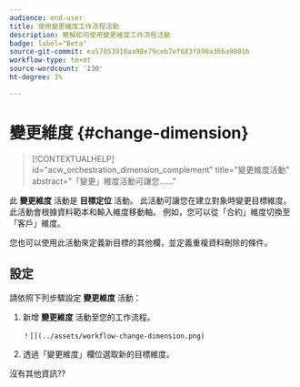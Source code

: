 ```yaml
---
audience: end-user
title: 使用變更維度工作流程活動
description: 瞭解如何使用變更維度工作流程活動
badge: label="Beta"
source-git-commit: ea57053910aa98e79ceb7ef683f890a366a9001b
workflow-type: tm+mt
source-wordcount: '130'
ht-degree: 3%

---
```



# 變更維度 {#change-dimension}

>[!CONTEXTUALHELP]
>id="acw_orchestration_dimension_complement"
>title="變更維度活動"
>abstract="「變更」維度活動可讓您……"

此 **變更維度** 活動是 **目標定位** 活動。 此活動可讓您在建立對象時變更目標維度。 此活動會根據資料範本和輸入維度移動軸。 例如，您可以從「合約」維度切換至「客戶」維度。

您也可以使用此活動來定義新目標的其他欄，並定義重複資料刪除的條件。

## 設定

請依照下列步驟設定 **變更維度** 活動：

1. 新增 **變更維度** 活動至您的工作流程。

       ！[](../assets/workflow-change-dimension.png)
   
1. 透過「變更維度」欄位選取新的目標維度。

沒有其他資訊??